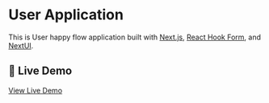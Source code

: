 # User Application

This is User happy flow application built with [Next.js](https://nextjs.org/), [React Hook Form](https://react-hook-form.com/), and [NextUI](https://nextui.org/).

## 🚀 Live Demo

[View Live Demo](https://user-application-bice.vercel.app)
